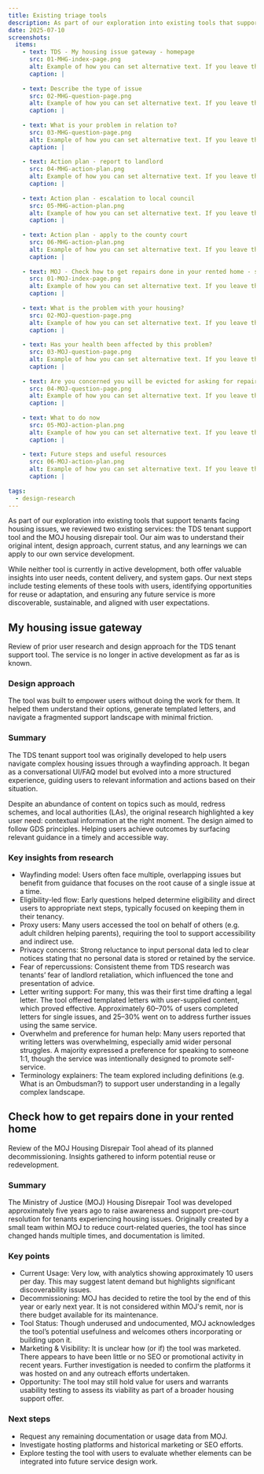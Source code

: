```yaml
---
title: Existing triage tools
description: As part of our exploration into existing tools that support tenants facing housing issues, we reviewed two existing services. The TDS tenant support tool and the MOJ housing disrepair tool.
date: 2025-07-10
screenshots:
  items:
    - text: TDS - My housing issue gateway - homepage
      src: 01-MHG-index-page.png
      alt: Example of how you can set alternative text. If you leave this off, the default alt text will be 'Screenshot of [image title]'.
      caption: |
        
    - text: Describe the type of issue
      src: 02-MHG-question-page.png
      alt: Example of how you can set alternative text. If you leave this off, the default alt text will be 'Screenshot of [image title]'.
      caption: |
        
    - text: What is your problem in relation to?
      src: 03-MHG-question-page.png
      alt: Example of how you can set alternative text. If you leave this off, the default alt text will be 'Screenshot of [image title]'.
      caption: |
        
    - text: Action plan - report to landlord
      src: 04-MHG-action-plan.png
      alt: Example of how you can set alternative text. If you leave this off, the default alt text will be 'Screenshot of [image title]'.
      caption: |
        
    - text: Action plan - escalation to local council
      src: 05-MHG-action-plan.png
      alt: Example of how you can set alternative text. If you leave this off, the default alt text will be 'Screenshot of [image title]'.
      caption: |
        
    - text: Action plan - apply to the county court
      src: 06-MHG-action-plan.png
      alt: Example of how you can set alternative text. If you leave this off, the default alt text will be 'Screenshot of [image title]'.
      caption: |
        
    - text: MOJ - Check how to get repairs done in your rented home - start page
      src: 01-MOJ-index-page.png
      alt: Example of how you can set alternative text. If you leave this off, the default alt text will be 'Screenshot of [image title]'.
      caption: |
        
    - text: What is the problem with your housing?
      src: 02-MOJ-question-page.png
      alt: Example of how you can set alternative text. If you leave this off, the default alt text will be 'Screenshot of [image title]'.
      caption: |
        
    - text: Has your health been affected by this problem?
      src: 03-MOJ-question-page.png
      alt: Example of how you can set alternative text. If you leave this off, the default alt text will be 'Screenshot of [image title]'.
      caption: |
        
    - text: Are you concerned you will be evicted for asking for repairs?
      src: 04-MOJ-question-page.png
      alt: Example of how you can set alternative text. If you leave this off, the default alt text will be 'Screenshot of [image title]'.
      caption: |
        
    - text: What to do now
      src: 05-MOJ-action-plan.png
      alt: Example of how you can set alternative text. If you leave this off, the default alt text will be 'Screenshot of [image title]'.
      caption: |
        
    - text: Future steps and useful resources
      src: 06-MOJ-action-plan.png
      alt: Example of how you can set alternative text. If you leave this off, the default alt text will be 'Screenshot of [image title]'.
      caption: |
        
tags:
  - design-research
---
```


As part of our exploration into existing tools that support tenants facing housing issues, we reviewed two existing services: the TDS tenant support tool and the MOJ housing disrepair tool. Our aim was to understand their original intent, design approach, current status, and any learnings we can apply to our own service development. 

While neither tool is currently in active development, both offer valuable insights into user needs, content delivery, and system gaps. Our next steps include testing elements of these tools with users, identifying opportunities for reuse or adaptation, and ensuring any future service is more discoverable, sustainable, and aligned with user expectations.

## My housing issue gateway

Review of prior user research and design approach for the TDS tenant support tool. The service is no longer in active development as far as is known.

### Design approach

The tool was built to empower users without doing the work for them. It helped them understand their options, generate templated letters, and navigate a fragmented support landscape with minimal friction.

### Summary

The TDS tenant support tool was originally developed to help users navigate complex housing issues through a wayfinding approach. It began as a conversational UI/FAQ model but evolved into a more structured experience, guiding users to relevant information and actions based on their situation.

Despite an abundance of content on topics such as mould, redress schemes, and local authorities (LAs), the original research highlighted a key user need: contextual information at the right moment. The design aimed to follow GDS principles. Helping users achieve outcomes by surfacing relevant guidance in a timely and accessible way.

### Key insights from research

- Wayfinding model: Users often face multiple, overlapping issues but benefit from guidance that focuses on the root cause of a single issue at a time.
- Eligibility-led flow: Early questions helped determine eligibility and direct users to appropriate next steps, typically focused on keeping them in their tenancy.
- Proxy users: Many users accessed the tool on behalf of others (e.g. adult children helping parents), requiring the tool to support accessibility and indirect use.
- Privacy concerns: Strong reluctance to input personal data led to clear notices stating that no personal data is stored or retained by the service.
- Fear of repercussions: Consistent theme from TDS research was tenants’ fear of landlord retaliation, which influenced the tone and presentation of advice.
- Letter writing support: For many, this was their first time drafting a legal letter. The tool offered templated letters with user-supplied content, which proved effective. Approximately 60–70% of users completed letters for single issues, and 25–30% went on to address further issues using the same service.
- Overwhelm and preference for human help: Many users reported that writing letters was overwhelming, especially amid wider personal struggles. A majority expressed a preference for speaking to someone 1:1, though the service was intentionally designed to promote self-service.
- Terminology explainers: The team explored including definitions (e.g. What is an Ombudsman?) to support user understanding in a legally complex landscape.


## Check how to get repairs done in your rented home

Review of the MOJ Housing Disrepair Tool ahead of its planned decommissioning. Insights gathered to inform potential reuse or redevelopment.

### Summary

The Ministry of Justice (MOJ) Housing Disrepair Tool was developed approximately five years ago to raise awareness and support pre-court resolution for tenants experiencing housing issues. Originally created by a small team within MOJ to reduce court-related queries, the tool has since changed hands multiple times, and documentation is limited.

### Key points

- Current Usage: Very low, with analytics showing approximately 10 users per day. This may suggest latent demand but highlights significant discoverability issues.
- Decommissioning: MOJ has decided to retire the tool by the end of this year or early next year. It is not considered within MOJ's remit, nor is there budget available for its maintenance.
- Tool Status: Though underused and undocumented, MOJ acknowledges the tool’s potential usefulness and welcomes others incorporating or building upon it.
- Marketing & Visibility: It is unclear how (or if) the tool was marketed. There appears to have been little or no SEO or promotional activity in recent years. Further investigation is needed to confirm the platforms it was hosted on and any outreach efforts undertaken.
- Opportunity: The tool may still hold value for users and warrants usability testing to assess its viability as part of a broader housing support offer.

### Next steps

- Request any remaining documentation or usage data from MOJ.
- Investigate hosting platforms and historical marketing or SEO efforts.
- Explore testing the tool with users to evaluate whether elements can be integrated into future service design work.



